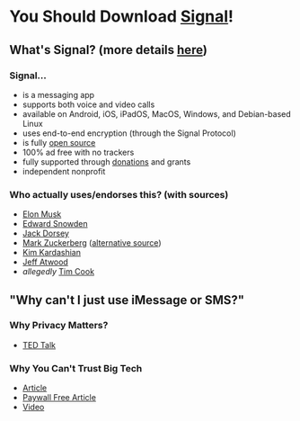 # You Should Download [Signal](https://signal.org/download/)!
## What's Signal? (more details [here](https://signal.org/))
### Signal...
- is a messaging app
- supports both voice and video calls
- available on Android, iOS, iPadOS, MacOS, Windows, and Debian-based Linux
- uses end-to-end encryption (through the Signal Protocol)
- is fully [open source](https://github.com/signalapp)
- 100% ad free with no trackers
- fully supported through [donations](https://signal.org/donate/) and grants
- independent nonprofit

### Who actually uses/endorses this? (with sources)
- [Elon Musk](https://twitter.com/elonmusk/status/1347165127036977153?s=20)
- [Edward Snowden](https://twitter.com/Snowden/status/661313394906161152)
- [Jack Dorsey](https://twitter.com/jack/status/1268247805958647808)
- [Mark Zuckerberg](https://mashable.com/article/zuckerberg-on-signal) ([alternative source](https://twitter.com/Daviey/status/1378646544719753216))
- [Kim Kardashian](https://twitter.com/itstommygabriel/status/1527922854339264512)
- [Jeff Atwood](https://twitter.com/codinghorror/status/1350193264045899777)
- *allegedly* [Tim Cook](https://twitter.com/RayRedacted/status/1480308732647124993)


## "Why can't I just use iMessage or SMS?"
### **Why Privacy Matters?**
- [TED Talk](https://youtu.be/pcSlowAhvUk)
### **Why You Can't Trust Big Tech**
- [Article](https://www.nytimes.com/2022/08/21/technology/google-surveillance-toddler-photo.html)
- [Paywall Free Article](https://web.archive.org/web/20220823140140/https://www.nytimes.com/2022/08/21/technology/google-surveillance-toddler-photo.html)
- [Video](https://youtu.be/CE0EB5bXj14)
